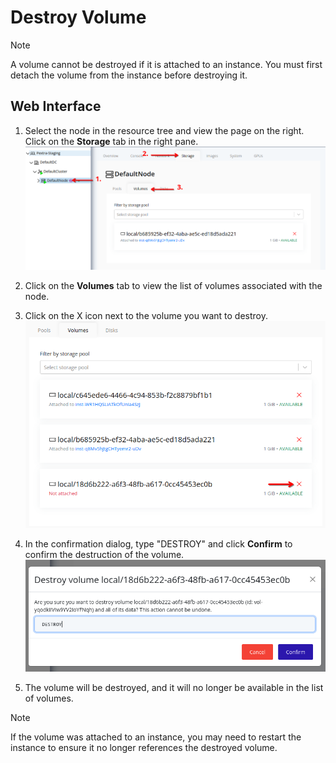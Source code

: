 # Destroy Volume
> [!NOTE]
> A volume cannot be destroyed if it is attached to an instance. You must first detach the volume from the instance before destroying it.

## Web Interface
1. Select the node in the resource tree and view the page on the right. Click on the **Storage** tab in the right pane.
   ![Storage Page](./images/00-node-storage-volumes.png)

2. Click on the **Volumes** tab to view the list of volumes associated with the node.

3. Click on the X icon next to the volume you want to destroy.
   ![Destroy Volume Button](./images/02-destroy-volume-button.png)

4. In the confirmation dialog, type "DESTROY" and click **Confirm** to confirm the destruction of the volume.
   ![Destroy Volume Confirmation](./images/03-destroy-volume-confirmation.png)

5. The volume will be destroyed, and it will no longer be available in the list of volumes.

> [!NOTE]
> If the volume was attached to an instance, you may need to restart the instance to ensure it no longer references the destroyed volume.